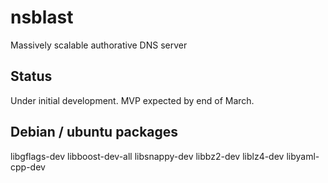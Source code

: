# nsblast
Massively scalable authorative DNS server

## Status
Under initial development.
MVP expected by end of March.

## Debian / ubuntu packages
libgflags-dev libboost-dev-all libsnappy-dev libbz2-dev liblz4-dev libyaml-cpp-dev
